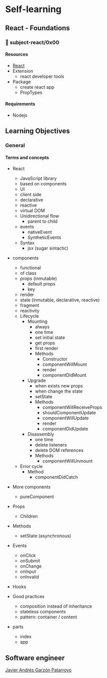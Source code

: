 # Self-learning
## React - Foundations
### :open_file_folder: subject-react/0x00

#### Resources
* [React](https://reactjs.org/)
* Extension
  - react developer tools
* Package
  - create react app
  - PropTypes

#### Requirements
* Nodejs

## Learning Objectives
### General
#### Terms and concepts
* React
  - JavaScript library
  - based on components
  - UI
  - client side
  - declarative
  - reactive
  - virtual DOM
  * Unidirectional flow
    - parent to child
  * events
    - nativeEvent
    - SyntheticEvents
  * Syntax
    * jsx (sugar sintactic)

* components
  - functional
  - of class
  * props (inmutable)
    - default props
    - key
  - render
  - state (inmutable, declarative, reactive)
  - fragment
  - reactivity
  * Lifecycle
    * Mounting
      - always
      - one time
      - set initial state
      - get props
      - first render
      * Methods
        - Constructor
        - componentWillMount
        - render
        - componentDidMount
    * Upgrade
      - when exists new props
      - when change the state
      - setState
      * Methods
        - componentWillReceiveProps
        - shouldComponentUpdate
        - componentWillUpdate
        - render
        - componentDidUpdate
    * Disassembly
      - one time
      - delete listeners
      - delete DOM references
      * Methods
        - componentWillUnmount
  * Error cycle
    * Method
      - componentDidCatch

* More components
  - pureComponent

* Props
  - Children

* Methods
  - setState (asynchronous)
* Events
  - onClick
  - onSubmit
  - onChange
  - onInput
  - onInvalid

* Hooks

* Good practices
  - composition instead of inheritance
  - stateless components
  - pattern: container / content

* parts
  - index
  - app

## Software engineer
[Javier Andrés Garzón Patarroyo](https://www.javierandresgp.com)
